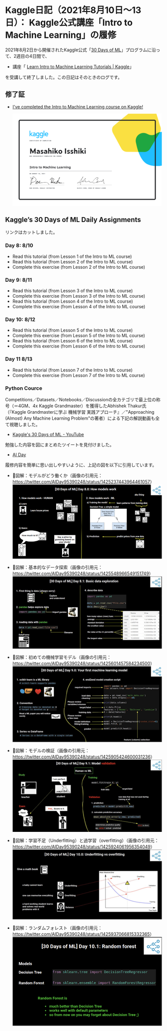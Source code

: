 Kaggle日記（2021年8月10日～13日）： Kaggle公式講座「Intro to Machine Learning」の履修
===============================

2021年8月2日から開催されたKaggle公式「[30 Days of ML](https://www.kaggle.com/thirty-days-of-ml)」プログラムに沿って、2週目の4日間で、

- 講座「 [Learn Intro to Machine Learning Tutorials | Kaggle](https://www.kaggle.com/learn/intro-to-machine-learning)」

を受講して終了しました。この日記はそのときのログです。

修了証
----------------------------------------

- [I've completed the Intro to Machine Learning course on Kaggle!](https://www.kaggle.com/learn/certification/isshiki/intro-to-machine-learning)

  ![Masahiko Isshiki - Intro to Machine Learning](images/MasahikoIsshiki-IntrotoMachineLearning.png)

Kaggle’s 30 Days of ML Daily Assignments
----------------------------------------

リンクはカットしました。

### Day 8: 8/10

- Read this tutorial (from Lesson 1 of the Intro to ML course)
- Read this tutorial (from Lesson 2 of the Intro to ML course)
- Complete this exercise (from Lesson 2 of the Intro to ML course)

### Day 9: 8/11

- Read this tutorial (from Lesson 3 of the Intro to ML course)
- Complete this exercise (from Lesson 3 of the Intro to ML course)
- Read this tutorial (from Lesson 4 of the Intro to ML course)
- Complete this exercise (from Lesson 4 of the Intro to ML course)

### Day 10: 8/12

- Read this tutorial (from Lesson 5 of the Intro to ML course)
- Complete this exercise (from Lesson 5 of the Intro to ML course)
- Read this tutorial (from Lesson 6 of the Intro to ML course)
- Complete this exercise (from Lesson 6 of the Intro to ML course)

### Day 11 8/13

- Read this tutorial (from Lesson 7 of the Intro to ML course)
- Complete this exercise (from Lesson 7 of the Intro to ML course)

### Python Cource

Competitions／Datasets／Notebooks／Discussionの全カテゴリで最上位の称号（＝4GM、4x Kaggle Grandmaster）を獲得したAbhishek Thakur氏（『Kaggle Grandmasterに学ぶ 機械学習 実践アプローチ』／"Approaching (Almost) Any Machine Learning Problem"の著者）による下記の解説動画も全て視聴しました。

- [Kaggle's 30 Days of ML - YouTube](https://www.youtube.com/playlist?list=PL98nY_tJQXZnP-k3qCDd1hljVSciDV9_N)

勉強した内容を図にまとめたツイートを見付けました。

- [AI Day](https://twitter.com/AIDay95390248)

履修内容を簡単に思い出しやすいように、上記の図を以下に引用しています。

- :arrow_down_small:図解：モデルがどう働くか（画像の引用元：<https://twitter.com/AIDay95390248/status/1425237443964461057>）
  ![How models work](images/20210818-171750.png)

- :arrow_down_small:図解：基本的なデータ探索（画像の引用元：<https://twitter.com/AIDay95390248/status/1425548966549151749>）
  ![Basic data exploration](images/20210818-171944.png)

- :arrow_down_small:図解：初めての機械学習モデル（画像の引用元：<https://twitter.com/AIDay95390248/status/1425601457584234500>）
  ![Your first machine learning model](images/20210818-172053.png)

- :arrow_down_small:図解：モデルの検証（画像の引用元：<https://twitter.com/AIDay95390248/status/1425905424600031236>）
  ![Model vaidation](images/20210818-172210.png)

- :arrow_down_small:図解：学習不足（Underfitting）と過学習（overfitting）（画像の引用元：<https://twitter.com/AIDay95390248/status/1425924061956354049>）
  ![Underfitting vs Overfitting](images/20210818-172311.png)

- :arrow_down_small:図解：ランダムフォレスト（画像の引用元：<https://twitter.com/AIDay95390248/status/1425937066815332365>）
  ![Random Forest](images/20210818-172921.png)
